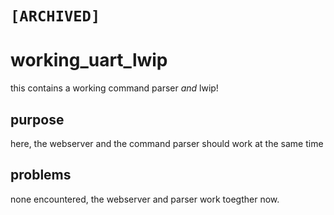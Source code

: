 # `[ARCHIVED]`
# working_uart_lwip

this contains a working command parser _and_ lwip!

## purpose

here, the webserver and the command parser should work at the same time

## problems

none encountered, the webserver and parser work toegther now.
